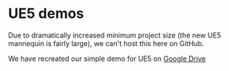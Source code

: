 # UE5 demos
Due to dramatically increased minimum project size (the new UE5 mannequin is fairly large), we can't host this here on GitHub.

We have recreated our simple demo for UE5 on [Google Drive](https://drive.google.com/file/d/1fp3tTd6IsdR0y7Es-Kvncrb_UK813TkP/view?usp=sharing) 
